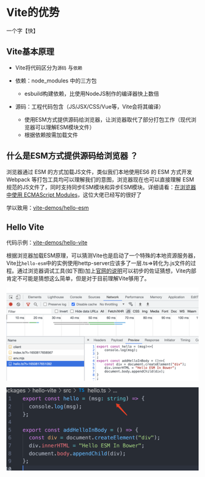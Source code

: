# Vite的优势

一个字【快】

## Vite基本原理

- Vite将代码区分为`源码` 与`依赖`

- 依赖：node_modules 中的三方包

  - esbuild构建依赖，比使用NodeJS制作的编译器快上数倍

- 源码：工程代码包含（JS/JSX/CSS/Vue等，Vite会将其编译）

  - 使用ESM方式提供源码给浏览器，让浏览器取代了部分打包工作（现代浏览器可以理解ESM模块文件）
  - 根据依赖按需加载文件

  

## 什么是ESM方式提供源码给浏览器 ？

浏览器通过 ESM 的方式加载JS文件，类似我们本地使用ES6 的 ESM 方式开发 Webpack 等打包工具均可以理解我们的意图，浏览器现在也可以直接理解 ESM 规范的JS文件了，同时支持同步ESM模块和异步ESM模块。详细请看：[在浏览器中使用 ECMAScript Modules](https://juejin.cn/post/6943233321765715976)，这位大佬已经写的很好了

学以致用：[vite-demos/hello-esm](https://github.com/swdenglian/vite-demos/tree/master/packages/hello-esm)

## Hello Vite

代码示例：[vite-demos/hello-vite](https://github.com/swdenglian/vite-demos/tree/master/packages/hello-vite)

根据浏览器加载ESM原理，可以猜测Vite也是启动了一个特殊的本地资源服务器，Vite比`hello-esm`中的实例使用hettp-server应该多了一层.ts=>转化为.js文件的过程。通过浏览器调试工具(如下图)加上[官网的说明](https://cn.vitejs.dev/guide/#index-html-and-project-root)可以初步的佐证猜想，Vite内部肯定不可能是猜想这么简单，但是对于目前理解Vite够用了。

![image-20220425003314700](./imgs/image-20220425003314700.png)

![image-20220425003428954](./imgs/image-20220425003428954.png)